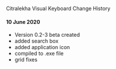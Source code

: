 Citralekha Visual Keyboard Change History 

#### 10 June 2020 
- Version 0.2-3 beta created
- added search box
- added application icon
- compiled to .exe file 
- grid fixes 
